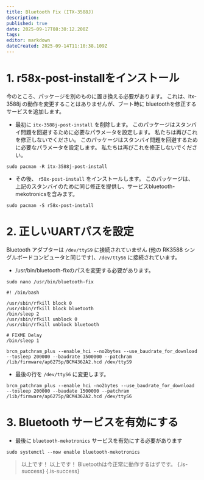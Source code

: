 ```yaml
---
title: Bluetooth Fix (ITX-3588J)
description:
published: true
date: 2025-09-17T08:30:12.200Z
tags:
editor: markdown
dateCreated: 2025-09-14T11:10:38.109Z
---
```


# 1. r58x-post-installをインストール

今のところ、パッケージを別のものに置き換える必要があります。 これは、itx-3588j の動作を変更することはありませんが、ブート時に bluetoothを修正するサービスを追加します。

- 最初に `itx-3588j-post-install` を削除します。 このパッケージはスタンバイ問題を回避するために必要なパラメータを設定します。 私たちは再びこれを修正しないでください。 このパッケージはスタンバイ問題を回避するために必要なパラメータを設定します。 私たちは再びこれを修正しないでください。

```
sudo pacman -R itx-3588j-post-install
```

- その後、 `r58x-post-install` をインストールします。 このパッケージは、上記のスタンバイのために同じ修正を提供し、サービスbluetooth-mekotronicsを含みます。

```
sudo pacman -S r58x-post-install
```

# 2. 正しいUARTパスを設定

Bluetooth アダプターは `/dev/ttyS9` に接続されていません (他の RK3588 シングルボードコンピュータと同じです)、`/dev/ttyS6` に接続されています。

- /usr/bin/bluetooth-fixのパスを変更する必要があります。

```
sudo nano /usr/bin/bluetooth-fix
```

```
#! /bin/bash

/usr/sbin/rfkill block 0
/usr/sbin/rfkill block bluetooth
/bin/sleep 2
/usr/sbin/rfkill unblock 0
/usr/sbin/rfkill unblock bluetooth

# FIXME Delay
/bin/sleep 1

brcm_patchram_plus --enable_hci --no2bytes --use_baudrate_for_download --tosleep 200000 --baudrate 1500000 --patchram /lib/firmware/ap6275p/BCM4362A2.hcd /dev/ttyS9
```

- 最後の行を `/dev/ttyS6` に変更します。

```
brcm_patchram_plus --enable_hci -no2bytes --use_baudrate_for_download --tosleep 200000 --baudate 1500000 --patchram /lib/firmware/ap6275p/BCM4362A2.hcd /dev/ttyS6
```

# 3. Bluetooth サービスを有効にする

- 最後に `bluetooth-mekotronics` サービスを有効にする必要があります

```
sudo systemctl --now enable bluetooth-mekotronics
```

> 以上です！ 以上です！ Bluetoothは今正常に動作するはずです。
> {.is-success}
> {.is-success}
